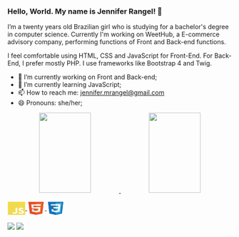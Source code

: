 ### Hello, World. My name is Jennifer Rangel! 👋

I’m a twenty years old Brazilian girl who is studying for a bachelor's degree in computer science. Currently I'm working on WeetHub, a E-commerce advisory company, performing functions of Front and Back-end functions. 

I feel comfortable using HTML, CSS and JavaScript for Front-End. For Back-End, I prefer mostly PHP. I use frameworks like Bootstrap 4 and Twig. 

- 🔭 I’m currently working on Front and Back-end;
- 🌱 I’m currently learning JavaScript;
- 📫 How to reach me: jennifer.mrangel@gmail.com
- 😄 Pronouns: she/her;

<div>
  <div align="center">
    <a href="https://github.com/jenniferpontocom">
    <img width="48%" height="180em" src="https://github-readme-stats.vercel.app/api?username=jenniferpontocom&show_icons=true&theme=dracula&include_all_commits=true&count_private=true"/>
    <img width="48%" height="180em" src="https://github-readme-stats.vercel.app/api/top-langs/?username=jenniferpontocom&layout=compact&langs_count=7&theme=dracula"/>
  </div>

  <div style="display: inline_block"><br>
    <img align="center" alt="Jenni-Js" height="30" width="40" src="https://raw.githubusercontent.com/devicons/devicon/master/icons/javascript/javascript-plain.svg">
    <img align="center" alt="Jenni-HTML" height="30" width="40" src="https://raw.githubusercontent.com/devicons/devicon/master/icons/html5/html5-original.svg">
    <img align="center" alt="Jenni-CSS" height="30" width="40" src="https://raw.githubusercontent.com/devicons/devicon/master/icons/css3/css3-original.svg">
  </div>
  
</div>
<br>
  <div> 
  <a href = "mailto:jennifer.mrangel@gmail.com"><img src="https://img.shields.io/badge/-Gmail-%23333?style=for-the-badge&logo=gmail&logoColor=white" target="_blank"></a>
  <a href="https://www.linkedin.com/in/jennifer-rangel-5a40781b5/" target="_blank"><img src="https://img.shields.io/badge/-LinkedIn-%230077B5?style=for-the-badge&logo=linkedin&logoColor=white" target="_blank"></a> 
 
</div>
